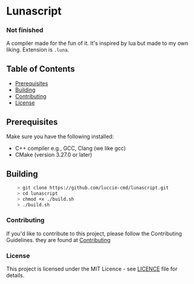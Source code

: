 # Lunascript

### Not finished

A compiler made for the fun of it.
It's inspired by lua but made to my own liking.
Extension is `.luna`.

## Table of Contents

- [Prerequisites](#prerequisites)
- [Building](#building)
- [Contributing](#contributing)
- [License](#license)

## Prerequisites

Make sure you have the following installed:

- C++ compiler e.g., GCC, Clang (we like gcc)
- CMake (version 3.27.0 or later)

## Building
```bash
    > git clone https://github.com/luccie-cmd/lunascript.git
    > cd lunascript
    > chmod +x ./build.sh
    > ./build.sh
```

### Contributing

If you'd like to contribute to this project, please follow the Contributing Guidelines.
they are found at [Contributing](CONTRIBUTING.md)

### License

This project is licensed under the MIT Licence - see [LICENCE](LICENCE) file for details.